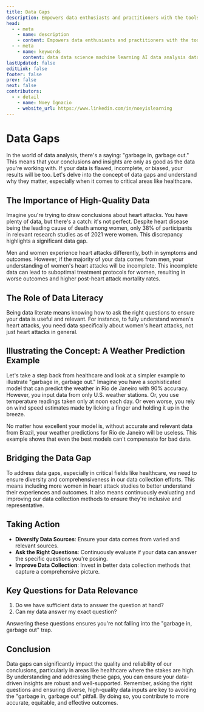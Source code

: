 ```yaml
---
title: Data Gaps
description: Empowers data enthusiasts and practitioners with the tools and knowledge to unlock the potential of data.
head:
  - - meta
    - name: description
    - content: Empowers data enthusiasts and practitioners with the tools and knowledge to unlock the potential of data.
  - - meta
    - name: keywords
      content: data data science machine learning AI data analysis data-driven data enthusiasts data practitioners
lastUpdated: false
editLink: false
footer: false
prev: false
next: false
contributors:
  - - detail
    - name: Noey Ignacio
    - website_url: https://www.linkedin.com/in/noeyislearning
---
```


# Data Gaps

In the world of data analysis, there's a saying: "garbage in, garbage out." This means that your conclusions and insights are only as good as the data you're working with. If your data is flawed, incomplete, or biased, your results will be too. Let's delve into the concept of data gaps and understand why they matter, especially when it comes to critical areas like healthcare.

## The Importance of High-Quality Data

Imagine you're trying to draw conclusions about heart attacks. You have plenty of data, but there's a catch: it's not perfect. Despite heart disease being the leading cause of death among women, only 38% of participants in relevant research studies as of 2021 were women. This discrepancy highlights a significant data gap.

Men and women experience heart attacks differently, both in symptoms and outcomes. However, if the majority of your data comes from men, your understanding of women's heart attacks will be incomplete. This incomplete data can lead to suboptimal treatment protocols for women, resulting in worse outcomes and higher post-heart attack mortality rates.

## The Role of Data Literacy

Being data literate means knowing how to ask the right questions to ensure your data is useful and relevant. For instance, to fully understand women's heart attacks, you need data specifically about women's heart attacks, not just heart attacks in general.

## Illustrating the Concept: A Weather Prediction Example

Let's take a step back from healthcare and look at a simpler example to illustrate "garbage in, garbage out." Imagine you have a sophisticated model that can predict the weather in Rio de Janeiro with 90% accuracy. However, you input data from only U.S. weather stations. Or, you use temperature readings taken only at noon each day. Or even worse, you rely on wind speed estimates made by licking a finger and holding it up in the breeze.

No matter how excellent your model is, without accurate and relevant data from Brazil, your weather predictions for Rio de Janeiro will be useless. This example shows that even the best models can't compensate for bad data.

## Bridging the Data Gap

To address data gaps, especially in critical fields like healthcare, we need to ensure diversity and comprehensiveness in our data collection efforts. This means including more women in heart attack studies to better understand their experiences and outcomes. It also means continuously evaluating and improving our data collection methods to ensure they're inclusive and representative.

## Taking Action

- **Diversify Data Sources**: Ensure your data comes from varied and relevant sources.
- **Ask the Right Questions**: Continuously evaluate if your data can answer the specific questions you're posing.
- **Improve Data Collection**: Invest in better data collection methods that capture a comprehensive picture.

## Key Questions for Data Relevance

1. Do we have sufficient data to answer the question at hand?
2. Can my data answer my exact question?

Answering these questions ensures you're not falling into the "garbage in, garbage out" trap.

## Conclusion

Data gaps can significantly impact the quality and reliability of our conclusions, particularly in areas like healthcare where the stakes are high. By understanding and addressing these gaps, you can ensure your data-driven insights are robust and well-supported. Remember, asking the right questions and ensuring diverse, high-quality data inputs are key to avoiding the "garbage in, garbage out" pitfall. By doing so, you contribute to more accurate, equitable, and effective outcomes.
